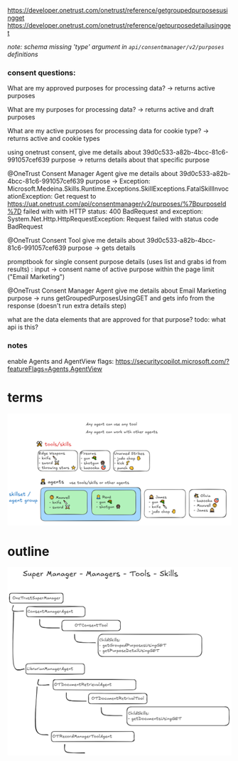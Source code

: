 https://developer.onetrust.com/onetrust/reference/getgroupedpurposesusingget
https://developer.onetrust.com/onetrust/reference/getpurposedetailusingget

*note: schema missing 'type' argument in `api/consentmanager/v2/purposes` definitions* 

### consent questions:
What are my approved purposes for processing data?
  -> returns active purposes

What are my purposes for processing data?
  -> returns active and draft purposes

What are my active purposes for processing data for cookie type?
  -> returns active and cookie types

using onetrust consent, give me details about 39d0c533-a82b-4bcc-81c6-991057cef639 purpose
  -> returns details about that specific purpose

@OneTrust Consent Manager Agent give me details about 39d0c533-a82b-4bcc-81c6-991057cef639 purpose
  -> Exception: Microsoft.Medeina.Skills.Runtime.Exceptions.SkillExceptions.FatalSkillInvocationException: Get request to https://uat.onetrust.com/api/consentmanager/v2/purposes/%7BpurposeId%7D failed with with HTTP status: 400 BadRequest and exception: System.Net.Http.HttpRequestException: Request failed with status code BadRequest

@OneTrust Consent Tool give me details about 39d0c533-a82b-4bcc-81c6-991057cef639 purpose
  -> gets details 

promptbook for single consent purpose details (uses list and grabs id from results) :
input -> consent name of active purpose within the page limit ("Email Marketing")

@OneTrust Consent Manager Agent give me details about Email Marketing purpose
  -> runs getGroupedPurposesUsingGET and gets info from the response (doesn't run extra details step) 


what are the data elements that are approved for that purpose?
todo: what api is this?


### notes
enable Agents and AgentView flags:
https://securitycopilot.microsoft.com/?featureFlags=Agents,AgentView

# terms
![](diagram_terms.png)

# outline
![](diagram.png)
